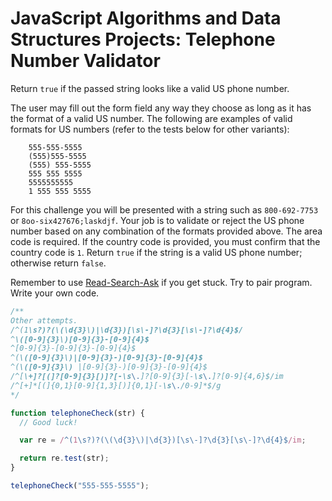 # JavaScript Algorithms and Data Structures Projects: Telephone Number Validator

Return <code>true</code> if the passed string looks like a valid US phone number.

The user may fill out the form field any way they choose as long as it has the format of a valid US number. The following are examples of valid formats for US numbers (refer to the tests below for other variants):

```
    555-555-5555
    (555)555-5555
    (555) 555-5555
    555 555 5555
    5555555555
    1 555 555 5555
```

For this challenge you will be presented with a string such as <code>800-692-7753</code> or <code>8oo-six427676;laskdjf</code>. Your job is to validate or reject the US phone number based on any combination of the formats provided above. The area code is required. If the country code is provided, you must confirm that the country code is <code>1</code>. Return <code>true</code> if the string is a valid US phone number; otherwise return <code>false</code>.

Remember to use [Read-Search-Ask](http://forum.freecodecamp.org/t/how-to-get-help-when-you-are-stuck/19514) if you get stuck. Try to pair program. Write your own code.

``` js
/**
Other attempts.
/^(1\s?)?(\(\d{3}\)|\d{3})[\s\-]?\d{3}[\s\-]?\d{4}$/
^\([0-9]{3}\)[0-9]{3}-[0-9]{4}$
^[0-9]{3}-[0-9]{3}-[0-9]{4}$
^(\([0-9]{3}\)|[0-9]{3}-)[0-9]{3}-[0-9]{4}$
^(\([0-9]{3}\) |[0-9]{3}-)[0-9]{3}-[0-9]{4}$
/^[\+]?[(]?[0-9]{3}[)]?[-\s\.]?[0-9]{3}[-\s\.]?[0-9]{4,6}$/im
/^[+]*[(]{0,1}[0-9]{1,3}[)]{0,1}[-\s\./0-9]*$/g
*/

function telephoneCheck(str) {
  // Good luck!

  var re = /^(1\s?)?(\(\d{3}\)|\d{3})[\s\-]?\d{3}[\s\-]?\d{4}$/im;

  return re.test(str);
}

telephoneCheck("555-555-5555");

```
